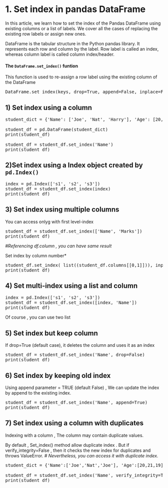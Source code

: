 



# 1. Set index in pandas DataFrame


In this article, we learn how to set the index of the Pandas DataFrame using existing columns or a list of labels. We cover all the cases of replacing the existing row labels or assign new ones.


DataFrame is the tabular structure in the Python pandas library. It represents each row and column by the label. Row label is called an index, whereas column label is called column index/header.

#### The `DataFrame.set_index()` funtion
This function is used to re-assign a row label using the existing column of the DataFrame
<pre>
DataFrame.set_index(keys, drop=True, append=False, inplace=False, verify_integrity=False)
</pre>

## 1) Set index using a column


<pre>
student_dict = {'Name': ['Joe', 'Nat', 'Harry'], 'Age': [20, 21, 19], 'Marks': [85.10, 77.80, 91.54]}

student_df = pd.DataFrame(student_dict)
print(student_df)

student_df = student_df.set_index('Name')
print(student_df)
</pre>



## 2)Set index using a Index object created by `pd.Index()`


<pre>
index = pd.Index(['s1', 's2', 's3'])
student_df = student_df.set_index(index)
print(student_df)
</pre>


## 3) Set index using multiple columns
You can access onlyg with first level-index

<pre>
student_df = student_df.set_index(['Name', 'Marks'])
print(student_df)
</pre>


*#Referencing df.column , you can have same result*

Set index by column number*
 
<pre>
student_df.set_index( list((student_df.columns[[0,1]])), inplace=True)
print(student_df)
</pre>


## 4) Set multi-index using a list and column


<pre>
index = pd.Index(['s1', 's2', 's3'])
student_df = student_df.set_index([index, 'Name'])
print(student_df)
</pre>

Of course , you can use two list 

## 5) Set index but keep column
If drop=True (default case), it deletes the column and uses it as an index
<pre>
student_df = student_df.set_index('Name', drop=False)
print(student_df)
</pre>


## 6) Set index by keeping old index
Using append parameter = TRUE (default False) , We can update the index by append to the existing index.

<pre>
student_df = student_df.set_index('Name', append=True)
print(student_df)
</pre>

## 7) Set index using a column with duplicates
Indexing with a column , The column may contain duplicate values.

By default , Set_index() method allow duplicate index .
But if verify_integrity=False , then it checks the new index for duplicates and throws ValueError.
*# Nevertheless, you can access it with duplicate index.*


<pre>
student_dict = {'Name':['Joe','Nat','Joe'], 'Age':[20,21,19], 'Marks':[85.10, 77.80, 91.54]}

student_df = student_df.set_index('Name', verify_integrity=True)
print(student_df)
</pre>





